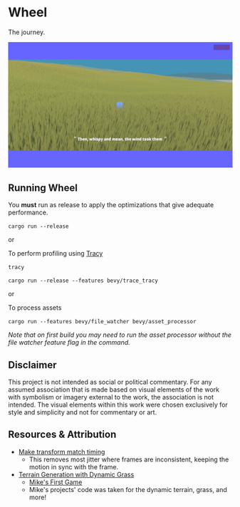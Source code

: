 # Wheel

The journey.

![Wheel in field](./marketing/screenshot-mt.jpg)

## Running Wheel

You **must** run as release to apply the optimizations that give adequate performance.

```cli
cargo run --release
```

or

To perform profiling using [Tracy](https://github.com/bevyengine/bevy/blob/main/docs/profiling.md#tracy-profiler)

```cli
tracy
```

```cli
cargo run --release --features bevy/trace_tracy
```

or

To process assets

```cli
cargo run --features bevy/file_watcher bevy/asset_processor
```
*Note that on first build you may need to run the asset processor without the file watcher feature flag in the command.*

## Disclaimer

This project is not intended as social or political commentary. For any assumed association that is made based on visual elements of the work with symbolism or imagery external to the work, the association is not intended. The visual elements within this work were chosen exclusively for style and simplicity and not for commentary or art.

## Resources & Attribution

- [Make transform match timing](https://github.com/bevyengine/bevy/blob/latest/examples/transforms/3d_rotation.rs)
    - This removes most jitter where frames are inconsistent, keeping the motion in sync with the frame.
- [Terrain Generation with Dynamic Grass](https://dev.to/mikeam565/rust-game-dev-log-5-improved-terrain-generation-dynamic-grass-in-an-endless-world-291i)
    - [Mike's First Game](https://github.com/mikeam565/first-game)
    - Mike's projects' code was taken for the dynamic terrain, grass, and more!
